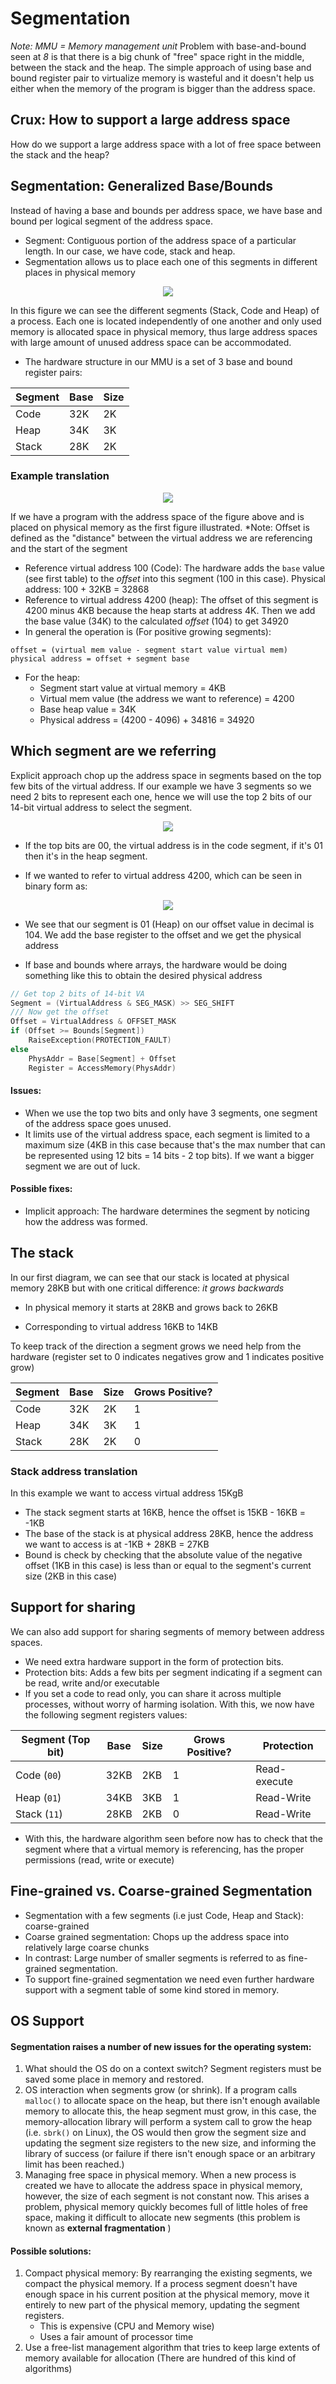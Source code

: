 # Segmentation
*Note: MMU = Memory management unit*
Problem with base-and-bound seen at *8* is that there is a big chunk of "free" space right in the middle, between the stack and the heap.
The simple approach of using base and bound register pair to virtualize memory is wasteful and it doesn't help us either when the memory of the program is bigger than the address space. 

## Crux: How to support a large address space 
How do we support a large address space with a lot of free space between the stack and the heap?

## Segmentation: Generalized Base/Bounds
Instead of having a base and bounds per address space, we have base and bound per logical segment of the address space. 
- Segment: Contiguous portion of the address space of a particular length. In our case, we have code, stack and heap. 
- Segmentation allows us to place each one of this segments in different places in physical memory

<center><img src="./images/SegmentSpace.png"></center>

In this figure we can see the different segments (Stack, Code and Heap) of a process. Each one is located independently of one another and only used memory is allocated space in physical memory, thus large address spaces with large amount of unused address space can be accommodated. 

- The hardware structure in our MMU is a set of 3 base and bound register pairs:

|Segment|Base|Size|
|-|-|-|
|Code|32K|2K|
|Heap|34K|3K|
|Stack|28K|2K|

### Example translation

<center><img src="./images/SegmentAP.png"></center>


If we have a program with the address space of the figure above and is placed on physical memory as the first figure illustrated. 
*Note: Offset is defined as the "distance" between the virtual address we are referencing and the start of the segment
- Reference virtual address 100 (Code): The hardware adds the `base` value (see first table) to the *offset* into this segment (100 in this case). Physical address: 100 + 32KB = 32868
- Reference to virtual address 4200 (heap): The offset of this segment is 4200 minus 4KB because the heap starts at address 4K. Then we add the base value (34K) to the calculated *offset* (104) to get 34920
- In general the operation is (For positive growing segments): 
```
offset = (virtual mem value - segment start value virtual mem)
physical address = offset + segment base
```
* For the heap: 
	* Segment start value at virtual memory = 4KB
	* Virtual mem value (the address we want to reference) = 4200
	* Base heap value = 34K
	- Physical address = (4200 - 4096) + 34816 = 34920

## Which segment are we referring
Explicit approach chop up the address space in segments based on the top few bits of the virtual address. If our example we have 3 segments so we need 2 bits to represent each one, hence we will use the top 2 bits of our 14-bit virtual address to select the segment. 

<center><img src="./images/SegmentExplicit.png"></center>

 - If the top bits are 00, the virtual address is in the code segment, if it's 01 then it's in the heap segment.

- If we wanted to refer to virtual address 4200, which can be seen in binary form as: 

<center><img src="./images/addressExample.png"></center>

- We see that our segment is 01 (Heap) on our offset value in decimal is 104. We add the base register to the offset and we get the physical address

- If base and bounds where arrays, the hardware would be doing something like this to obtain the desired physical address 
```C
// Get top 2 bits of 14-bit VA
Segment = (VirtualAddress & SEG_MASK) >> SEG_SHIFT
/// Now get the offset
Offset = VirtualAddress & OFFSET_MASK
if (Offset >= Bounds[Segment])
	RaiseException(PROTECTION_FAULT)
else
	PhysAddr = Base[Segment] + Offset
	Register = AccessMemory(PhysAddr)
```

#### Issues: 
- When we use the top two bits and only have 3 segments, one segment of the address space goes unused. 
- It limits use of the virtual address space, each segment is limited to a maximum size (4KB in this case because that's the max number that can be represented using 12 bits = 14 bits - 2 top bits). If we want a bigger segment we are out of luck. 
####    Possible fixes: 
- Implicit approach: The hardware determines the segment by noticing how the address was formed. 

## The stack
In our first diagram, we can see that our stack is located at physical memory 28KB but with one critical difference: *it grows backwards*
- In physical memory it starts at 28KB and grows back to 26KB
* Corresponding to virtual address 16KB to 14KB

To keep track of the direction a segment grows we need help from the hardware (register set to 0 indicates negatives grow and 1 indicates positive grow)

|Segment|Base|Size|Grows Positive?|
|-|-|-|-|
|Code|32K|2K|1|
|Heap|34K|3K|1|
|Stack|28K|2K|0|

### Stack address translation
In this example we want to access virtual address 15KgB
- The stack segment starts at 16KB, hence the offset is 15KB - 16KB = -1KB
- The base of the stack is at physical address 28KB, hence the address we want to access is at -1KB + 28KB = 27KB 
- Bound is check by checking that the absolute value of the negative offset (1KB in this case) is less than or equal to the segment's current size (2KB in this case)

## Support for sharing
We can also add support for sharing segments of memory between address spaces.
- We need extra hardware support in the form of protection bits. 
- Protection bits: Adds a few bits per segment indicating if a segment can be read, write and/or executable
- If you set a code to read only, you can share it across multiple processes, without worry of harming isolation. 
With this, we now have the following segment registers values:

|Segment (Top bit)|Base|Size|Grows Positive?|Protection|
|-|-|-|-|-|
|Code (`00`)|32KB|2KB|1|Read-execute|
|Heap (`01`)|34KB|3KB|1|Read-Write|
|Stack (`11`)|28KB|2KB|0|Read-Write|

- With this, the hardware algorithm seen before now has to check that the segment where that a virtual memory is referencing, has the proper permissions (read, write or execute) 

## Fine-grained vs. Coarse-grained Segmentation
- Segmentation with a few segments (i.e just Code, Heap and Stack): coarse-grained
- Coarse grained segmentation: Chops up the address space into relatively large coarse chunks
- In contrast: Large number of smaller segments is referred to as fine-grained segmentation.
- To support fine-grained segmentation we need even further hardware support with a segment table of some kind stored in memory.

## OS Support 
#### Segmentation raises a number of new issues for the operating system: 
1. What should the OS do on a context switch? Segment registers must be saved some place in memory and restored. 
2. OS interaction when segments grow (or shrink). If a program calls `malloc()` to allocate space on the heap, but there isn't enough available memory to allocate this, the heap segment must grow, in this case, the memory-allocation library will perform a system call to grow the heap (i.e. `sbrk()` on Linux), the OS would then grow the segment size and updating the segment size registers to the new size, and informing the library of success (or failure if there isn't enough space or an arbitrary limit has been reached.)
3. Managing free space in physical memory. When a new process is created we have to allocate the address space in physical memory, however, the size of each segment is not constant now. This arises a problem, physical memory quickly becomes full of little holes of free space, making it difficult to allocate new segments (this problem is known as **external fragmentation** )
#### Possible solutions: 
1. Compact physical memory: By rearranging the existing segments, we compact the physical memory. If a process segment doesn't have enough space in his current position at the physical memory, move it entirely to new part of the physical memory, updating the segment registers. 
	- This is expensive (CPU and Memory wise) 
	- Uses a fair amount of processor time
 2. Use a free-list management algorithm that tries to keep large extents of memory available for allocation (There are hundred of this kind of algorithms)
